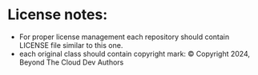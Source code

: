 # License notes:
- For proper license management each repository should contain LICENSE file similar to this one.
- each original class should contain copyright mark: © Copyright 2024, Beyond The Cloud Dev Authors
